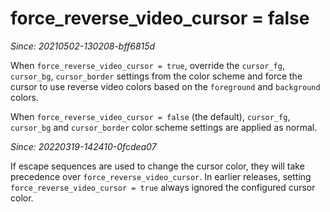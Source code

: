 # force_reverse_video_cursor = false

*Since: 20210502-130208-bff6815d*

When `force_reverse_video_cursor = true`, override the `cursor_fg`,
`cursor_bg`, `cursor_border` settings from the color scheme and force the
cursor to use reverse video colors based on the `foreground` and `background`
colors.

When `force_reverse_video_cursor = false` (the default), `cursor_fg`,
`cursor_bg` and `cursor_border` color scheme settings are applied as normal.

*Since: 20220319-142410-0fcdea07*

If escape sequences are used to change the cursor color, they will take
precedence over `force_reverse_video_cursor`.  In earlier releases, setting
`force_reverse_video_cursor = true` always ignored the configured cursor color.
